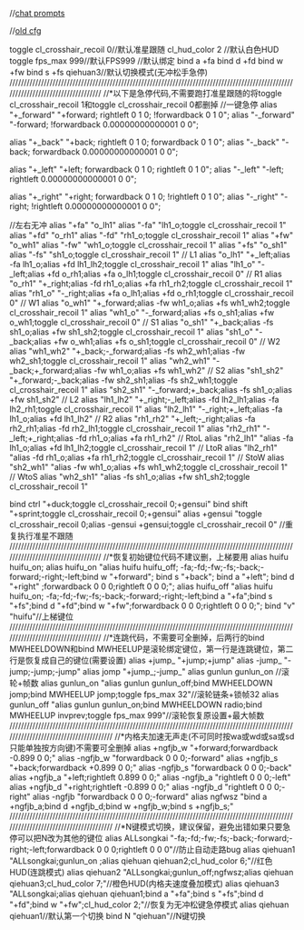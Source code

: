 //[chat prompts](https://github.com/Pleiadem/Chat_Prompts/blob/main/README_chat.md)

//[old cfg](https://github.com/Pleiadem/Chat_Prompts/blob/main/README_oldcfg.md)



toggle cl_crosshair_recoil 0//默认准星跟随
cl_hud_color 2 //默认白色HUD
toggle fps_max 999//默认FPS999
//默认绑定
bind a +fa
bind d +fd
bind w +fw
bind s +fs
qiehuan3//默认切换模式(无冲松手急停)
///////////////////////////////////////////////////////////////////////////////////////////////////////////////////////////////////
//*以下是急停代码,不需要跑打准星跟随的将toggle cl_crosshair_recoil 1和toggle cl_crosshair_recoil 0都删掉
//一键急停
alias "+_forward" "+forward; rightleft 0 1 0; !forwardback 0 1 0";
alias "-_forward" "-forward; !forwardback 0.00000000000001 0 0";

alias "+_back" "+back; rightleft 0 1 0; forwardback 0 1 0";
alias "-_back" "-back; forwardback 0.00000000000001 0 0";

alias "+_left" "+left; forwardback 0 1 0; rightleft 0 1 0";
alias "-_left" "-left; rightleft 0.00000000000001 0 0";

alias "+_right" "+right; forwardback 0 1 0; !rightleft 0 1 0";
alias "-_right" "-right; !rightleft 0.00000000000001 0 0";

//左右无冲
alias "+fa" "o_lh1"
alias "-fa" "lh1_o;toggle cl_crosshair_recoil 1"
alias "+fd" "o_rh1"
alias "-fd" "rh1_o;toggle cl_crosshair_recoil 1"
alias "+fw" "o_wh1"
alias "-fw" "wh1_o;toggle cl_crosshair_recoil 1"
alias "+fs" "o_sh1"
alias "-fs" "sh1_o;toggle cl_crosshair_recoil 1"
// L1
alias "o_lh1" "+_left;alias -fa lh1_o;alias +fd lh1_lh2;toggle cl_crosshair_recoil 1"
alias "lh1_o" "-_left;alias +fd o_rh1;alias +fa o_lh1;toggle cl_crosshair_recoil 0"
// R1
alias "o_rh1" "+_right;alias -fd rh1_o;alias +fa rh1_rh2;toggle cl_crosshair_recoil 1"
alias "rh1_o" "-_right;alias +fa o_lh1;alias +fd o_rh1;toggle cl_crosshair_recoil 0"
// W1
alias "o_wh1" "+_forward;alias -fw wh1_o;alias +fs wh1_wh2;toggle cl_crosshair_recoil 1"
alias "wh1_o" "-_forward;alias +fs o_sh1;alias +fw o_wh1;toggle cl_crosshair_recoil 0"
// S1
alias "o_sh1" "+_back;alias -fs sh1_o;alias +fw sh1_sh2;toggle cl_crosshair_recoil 1"
alias "sh1_o" "-_back;alias +fw o_wh1;alias +fs o_sh1;toggle cl_crosshair_recoil 0"
// W2
alias "wh1_wh2" "+_back;-_forward;alias -fs wh2_wh1;alias -fw wh2_sh1;toggle cl_crosshair_recoil 1"
alias "wh2_wh1" "-_back;+_forward;alias -fw wh1_o;alias +fs wh1_wh2"
// S2
alias "sh1_sh2" "+_forward;-_back;alias -fw sh2_sh1;alias -fs sh2_wh1;toggle cl_crosshair_recoil 1"
alias "sh2_sh1" "-_forward;+_back;alias -fs sh1_o;alias +fw sh1_sh2"
// L2
alias "lh1_lh2" "+_right;-_left;alias -fd lh2_lh1;alias -fa lh2_rh1;toggle cl_crosshair_recoil 1"
alias "lh2_lh1" "-_right;+_left;alias -fa lh1_o;alias +fd lh1_lh2"
// R2
alias "rh1_rh2" "+_left;-_right;alias -fa rh2_rh1;alias -fd rh2_lh1;toggle cl_crosshair_recoil 1"
alias "rh2_rh1" "-_left;+_right;alias -fd rh1_o;alias +fa rh1_rh2"
// RtoL
alias "rh2_lh1" "alias -fa lh1_o;alias +fd lh1_lh2;toggle cl_crosshair_recoil 1"
// LtoR
alias "lh2_rh1" "alias -fd rh1_o;alias +fa rh1_rh2;toggle cl_crosshair_recoil 1"
// StoW
alias "sh2_wh1" "alias -fw wh1_o;alias +fs wh1_wh2;toggle cl_crosshair_recoil 1"
// WtoS
alias "wh2_sh1" "alias -fs sh1_o;alias +fw sh1_sh2;toggle cl_crosshair_recoil 1"

bind ctrl "+duck;toggle cl_crosshair_recoil 0;+gensui"
bind shift "+sprint;toggle cl_crosshair_recoil 0;+gensui"
alias +gensui "toggle cl_crosshair_recoil 0;alias -gensui +gensui;toggle cl_crosshair_recoil 0" //重复执行准星不跟随
///////////////////////////////////////////////////////////////////////////////////////////////////////////////////////////////////
//*恢复初始键位代码不建议删，上梯要用
alias huifu huifu_on;
alias huifu_on "alias huifu huifu_off; -fa;-fd;-fw;-fs;-back;-forward;-right;-left;bind w "+forward"; bind s "+back"; bind a "+left"; bind d "+right" ;forwardback 0 0 0;rightleft 0 0 0;";
alias huifu_off "alias huifu huifu_on; -fa;-fd;-fw;-fs;-back;-forward;-right;-left;bind a "+fa";bind s "+fs";bind d "+fd";bind w "+fw";forwardback 0 0 0;rightleft 0 0 0;";
bind "v" "huifu"//上梯键位
///////////////////////////////////////////////////////////////////////////////////////////////////////////////////////////////////
//*连跳代码，不需要可全删掉，后两行的bind MWHEELDOWN和bind MWHEELUP是滚轮绑定键位，第一行是连跳键位，第二行是恢复成自己的键位(需要设置)
alias +jump_ "+jump;+jump"
alias -jump_ "-jump;-jump;-jump"
alias jomp "+jump_;-jump_"
alias gunlun gunlun_on //滚轮+帧数
alias gunlun_on "alias gunlun gunlun_off;bind MWHEELDOWN jomp;bind MWHEELUP jomp;toggle fps_max 32"//滚轮链条+锁帧32
alias gunlun_off "alias gunlun gunlun_on;bind MWHEELDOWN radio;bind MWHEELUP invprev;toggle fps_max 999"//滚轮恢复原设置+最大帧数
///////////////////////////////////////////////////////////////////////////////////////////////////////////////////////////////////////
//*内格夫加速无声走(不可同时按wa或wd或sa或sd只能单独按方向键)不需要可全删掉
alias +ngfjb_w "+forward;forwardback -0.899 0 0;"
alias -ngfjb_w "forwardback 0 0 0;-forward"
alias +ngfjb_s "+back;forwardback +0.899 0 0;"
alias -ngfjb_s "forwardback 0 0 0;-back"
alias +ngfjb_a "+left;rightleft 0.899 0 0;"
alias -ngfjb_a "rightleft 0 0 0;-left"
alias +ngfjb_d "+right;rightleft -0.899 0 0;"
alias -ngfjb_d "rightleft 0 0 0;-right"
alias -ngfjb "forwardback 0 0 0;-forward"
alias ngfwsz "bind a +ngfjb_a;bind d +ngfjb_d;bind w +ngfjb_w;bind s +ngfjb_s;"
///////////////////////////////////////////////////////////////////////////////////////////////////////////////////////////////////////
//*N键模式切换，建议保留，避免出错如果只要急停可以把N改为其他的键位
alias ALLsongkai "-fa;-fd;-fw;-fs;-back;-forward;-right;-left;forwardback 0 0 0;rightleft 0 0 0"//防止自动走路bug
alias qiehuan1 "ALLsongkai;gunlun_on ;alias qiehuan qiehuan2;cl_hud_color 6;"//红色HUD(连跳模式)
alias qiehuan2 "ALLsongkai;gunlun_off;ngfwsz;alias qiehuan qiehuan3;cl_hud_color 7;"//橙色HUD(内格夫速度叠加模式)
alias qiehuan3 "ALLsongkai;alias qiehuan qiehuan1;bind a "+fa";bind s "+fs";bind d "+fd";bind w "+fw";cl_hud_color 2;"//恢复为无冲松键急停模式
alias qiehuan qiehuan1//默认第一个切换
bind N "qiehuan"//N键切换
